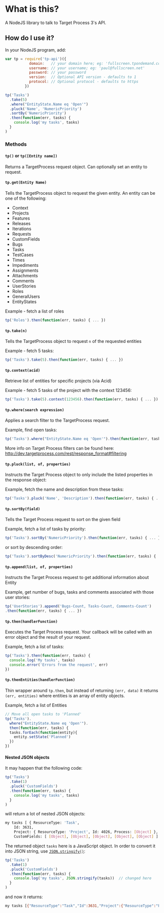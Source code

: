 # What is this?

A NodeJS library to talk to Target Process 3's API.

## How do I use it?

In your NodeJS program, add:

``` javascript
var tp = require('tp-api')({
           domain:   // your domain here; eg: 'fullscreen.tpondemand.com'
           username: // your username; eg: 'paul@fullscreen.net'
           password: // your password
           version:  // Optional API version - defaults to 1
           protocol: // Optional protocol - defaults to https
         })

tp('Tasks')
  .take(5)
  .where("EntityState.Name eq 'Open'")
  .pluck('Name', 'NumericPriority')
  .sortBy('NumericPriority')
  .then(function(err, tasks) {
    console.log('my tasks', tasks)
  }
)
```

### Methods

#### `tp()` or `tp([Entity name])`
Returns a TargetProcess request object. Can optionally set an entity to request.

#### `tp.get(Entity Name)`
Tells the TargetProcess object to request the given entity. An entity can be one
of the following:

* Context
* Projects
* Features
* Releases
* Iterations
* Requests
* CustomFields
* Bugs
* Tasks
* TestCases
* Times
* Impediments
* Assignments
* Attachments
* Comments
* UserStories
* Roles
* GeneralUsers
* EntityStates

Example - fetch a list of roles
``` javascript
tp('Roles').then(function(err, tasks) { ... })
```

#### `tp.take(n)`
Tells the TargetProcess object to request `n` of the requested entities

Example - fetch 5 tasks:
``` javascript
tp('Tasks').take(5).then(function(err, tasks) { ... })
```

#### `tp.context(acid)`
Retrieve list of entities for specific projects (via Acid)

Example - fetch 5 tasks of the project with the context 123456:
``` javascript
tp('Tasks').take(5).context(123456).then(function(err, tasks) { ... })
```

#### `tp.where(search expression)`
Applies a search filter to the TargetProcess request.

Example, find open tasks:

``` javascript
tp('Tasks').where("EntityState.Name eq 'Open'").then(function(err, tasks) { ... })
```

More info on Target Process filters can be found here:
http://dev.targetprocess.com/rest/response_format#filtering

#### `tp.pluck(list, of, properties)`
Instructs the Target Process object to only include the listed properties in the
response object:

Example, fetch the name and description from these tasks:
``` javascript
tp('Tasks').pluck('Name', 'Description').then(function(err, tasks) { ... })
```

#### `tp.sortBy(field)`
Tells the Target Process request to sort on the given field

Example, fetch a list of tasks by priority:
``` javascript
tp('Tasks').sortBy('NumericPriority').then(function(err, tasks) { ... })
```
or sort by descending order:
```javascript
tp('Tasks').sortByDesc('NumericPriority').then(function(err, tasks) { ... })
```

#### `tp.append(list, of, properties)`
Instructs the Target Process request to get additional information about Entity

Example, get number of bugs, tasks and comments associated with those user stories:
```javascript
tp('UserStories').append('Bugs-Count, Tasks-Count, Comments-Count')
.then(function(err, tasks) { ... })
```

#### `tp.then(handlerFunction)`
Executes the Target Process request. Your callback will be called with an
error object and the result of your request.

Example, fetch a list of tasks:
``` javascript
tp('Tasks').then(function(err, tasks) {
  console.log('My tasks', tasks)
  console.error('Errors from the request', err)
})
```
#### `tp.thenEntities(handlerFunction)`
Thin wrapper around `tp.then`, but instead of returning `(err, data)` it returns `(err, entities)` where entities is an array of entity objects.

Example, fetch a list of Entities
``` javascript
// Move all open tasks to 'Planned'
tp('Tasks').
  where("EntityState.Name eq 'Open'").
  then(function(err, tasks) {
  tasks.forEach(function(entity){
    entity.setState('Planned')
  })
})
```

#### Nested JSON objects
It may happen that the following code:
```javascript
tp('Tasks')
  .take(1)
  .pluck('CustomFields')
  .then(function(err, tasks) {
    console.log('my tasks', tasks)
  }
)
```
will return a lot of nested JSON objects:
```bash
my tasks [ { ResourceType: 'Task',
    Id: 3631,
    Project: { ResourceType: 'Project', Id: 4026, Process: [Object] },
    CustomFields: [ [Object], [Object], [Object], [Object], [Object] ] } ]
```
The returned object `tasks` here is a JavaScript object. In order to convert it into JSON string, use [`JSON.stringify()`](https://developer.mozilla.org/en/docs/Web/JavaScript/Reference/Global_Objects/JSON/stringify):
```javascript
tp('Tasks')
  .take(1)
  .pluck('CustomFields')
  .then(function(err, tasks) {
    console.log('my tasks', JSON.stringify(tasks))  // changed here
  }
)
```
and now it returns:
```bash
my tasks [{"ResourceType":"Task","Id":3631,"Project":{"ResourceType":"Project","Id":4026,"Process":{"Id":5,"Name":"AIScrum"}},"CustomFields":[{"Name":"Component","Type":"DropDown","Value":null},{"Name":"trac","Type":"Number","Value":null},{"Name":"Job","Type":"DropDown","Value":null},{"Name":"Resolution","Type":"DropDown","Value":null},{"Name":"Domain","Type":"DropDown","Value":null}]}]
```
